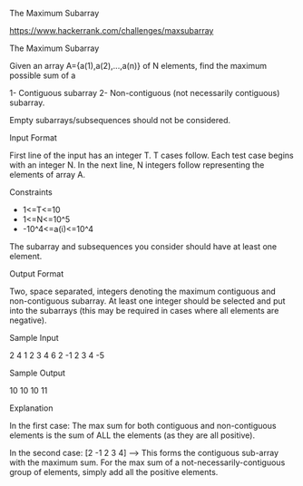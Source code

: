 The Maximum Subarray

https://www.hackerrank.com/challenges/maxsubarray

The Maximum Subarray

Given an array A={a(1),a(2),...,a(n)} of N elements, find the maximum possible sum of a

1- Contiguous subarray
2- Non-contiguous (not necessarily contiguous) subarray.

Empty subarrays/subsequences should not be considered.

Input Format

First line of the input has an integer T. T cases follow. 
Each test case begins with an integer N. In the next line, N integers follow representing the elements of array A.

Constraints
* 1<=T<=10
* 1<=N<=10^5
* -10^4<=a(i)<=10^4

The subarray and subsequences you consider should have at least one element.

Output Format

Two, space separated, integers denoting the maximum contiguous and non-contiguous subarray. 
At least one integer should be selected and put into the subarrays (this may be required in cases where all elements are negative).

Sample Input

2 
4 
1 2 3 4
6
2 -1 2 3 4 -5

Sample Output

10 10
10 11

Explanation

In the first case: 
The max sum for both contiguous and non-contiguous elements is the sum of ALL the elements (as they are all positive).

In the second case: 
[2 -1 2 3 4] --> This forms the contiguous sub-array with the maximum sum. 
For the max sum of a not-necessarily-contiguous group of elements, simply add all the positive elements.
